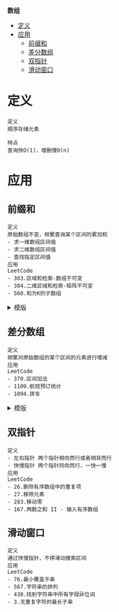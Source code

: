 **数组**
- [定义](#定义)
- [应用](#应用)
  - [前缀和](#前缀和)
  - [差分数组](#差分数组)
  - [双指针](#双指针)
  - [滑动窗口](#滑动窗口)

# 定义 #
```
定义
顺序存储元素

特点
查询快O(1)，增删慢O(n)
```

# 应用 #
## 前缀和 ##  
```
定义
原始数组不变，频繁查询某个区间的累加和  
- 求一维数组区间值
- 求二维数组区间值
- 查找指定区间值
应用
LeetCode  
- 303.区域和检索-数组不可变
- 304.二维区域和检索-矩阵不可变
- 560.和为K的子数组
```

<details>
<summary>模版</summary>
<pre>
<code>
type PrefixSum struct {
	sumArray []int
}
func Constructor(nums []int) *PrefixSum {
	length := len(nums)
	sumArray := make([]int, length+1)
	for i := 1; i <= length; i++ {
		sumArray[i] = sumArray[i-1] + nums[i-1]
	}
	return &PrefixSum{
		sumArray: sumArray,
	}
}
func (this *PrefixSum) GetRange(start, end int) int {
	return this.sumArray[end+1] - this.sumArray[start]
}
</code>
</pre>
</details>

## 差分数组 ##
```
定义
频繁对原始数组的某个区间的元素进行增减
应用
LeetCode 
- 370.区间加法
- 1109.航班预订统计
- 1094.拼车
```

<details>
<summary>模版</summary>
<pre>
<code>
type Difference struct {
	diffArray []int
}
func Constructor(nums []int) *Difference {
	length := len(nums)
	diffArray := make([]int, length)
	diffArray[0] = nums[0]
	for i := 1; i < length; i++ {
		diffArray[i] = nums[i] - nums[i-1]
	}
	return &Difference{
		diffArray: diffArray,
	}
}
func (this *Difference) Increment(start, end, value int) {
	this.diffArray[start] += value
	if end+1 < len(this.diffArray) {
		this.diffArray[end+1] -= value
	}
}
func (this *Difference) GetResult() []int {
	length := len(this.diffArray)
	res := make([]int, length)
	res[0] = this.diffArray[0]
	for i := 1; i < length; i++ {
		res[i] = res[i-1] + this.diffArray[i]
	}
	return res
}
</code>
</pre>
</details>

## 双指针 ##  
```
定义
- 左右指针 两个指针相向而行或者相背而行
- 快慢指针 两个指针同向而行，一快一慢
应用
LeetCode  
- 26.删除有序数组中的重复项
- 27.移除元素
- 283.移动零
- 167.两数之和 II - 输入有序数组
```

## 滑动窗口 ##
```
定义
通过快慢指针，不停滑动搜索区间
应用
LeetCode  
- 76.最小覆盖子串
- 567.字符串的排列
- 438.找到字符串中所有字母异位词
- 3.无重复字符的最长子串
```